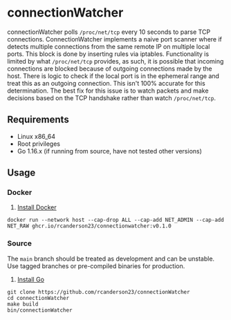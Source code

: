 # connectionWatcher
connectionWatcher polls `/proc/net/tcp` every 10 seconds to parse TCP connections. ConnectionWatcher implements a naive 
port scanner where if detects multiple connections from the same remote IP on multiple local ports. This block is done 
by inserting rules via iptables. Functionality is limited by what `/proc/net/tcp` provides, as such, it is possible that 
incoming connections are blocked because of outgoing connections made by the host. There is logic to check if the 
local port is in the ephemeral range and treat this as an outgoing connection. This isn't 100% accurate for this 
determination. The best fix for this issue is to watch packets and make decisions based on the TCP handshake rather 
than watch `/proc/net/tcp`. 

## Requirements
* Linux x86_64
* Root privileges
* Go 1.16.x (if running from source, have not tested other versions)

## Usage
### Docker
1. [Install Docker](https://docs.docker.com/engine/install/)
```
docker run --network host --cap-drop ALL --cap-add NET_ADMIN --cap-add NET_RAW ghcr.io/rcanderson23/connectionwatcher:v0.1.0
```
### Source
The `main` branch should be treated as development and can be unstable. Use tagged branches or pre-compiled binaries
for production.
1. [Install Go](https://golang.org/doc/install)
```
git clone https://github.com/rcanderson23/connectionWatcher
cd connectionWatcher
make build
bin/connectionWatcher
```
